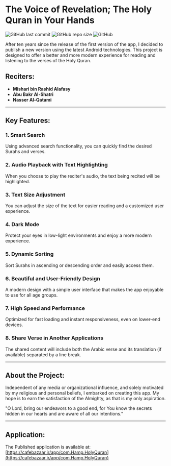 # The Voice of Revelation; The Holy Quran in Your Hands

![GitHub last commit](https://img.shields.io/github/last-commit/ahmadpanah/Holy-Quran)
![GitHub repo size](https://img.shields.io/github/repo-size/ahmadpanah/Holy-Quran)
![GitHub](https://img.shields.io/github/license/ahmadpanah/Holy-Quran)

After ten years since the release of the first version of the app, I decided to publish a new version using the latest Android technologies. This project is designed to offer a better and more modern experience for reading and listening to the verses of the Holy Quran.

## Reciters:
- **Mishari bin Rashid Alafasy**
- **Abu Bakr Al-Shatri**
- **Nasser Al-Qatami**

---

## Key Features:

### 1. **Smart Search**  
Using advanced search functionality, you can quickly find the desired Surahs and verses.

### 2. **Audio Playback with Text Highlighting**  
When you choose to play the reciter's audio, the text being recited will be highlighted.

### 3. **Text Size Adjustment**  
You can adjust the size of the text for easier reading and a customized user experience.

### 4. **Dark Mode**  
Protect your eyes in low-light environments and enjoy a more modern experience.

### 5. **Dynamic Sorting**  
Sort Surahs in ascending or descending order and easily access them.

### 6. **Beautiful and User-Friendly Design**  
A modern design with a simple user interface that makes the app enjoyable to use for all age groups.

### 7. **High Speed and Performance**  
Optimized for fast loading and instant responsiveness, even on lower-end devices.

### 8. **Share Verse in Another Applications**
The shared content will include both the Arabic verse and its translation (if available) separated by a line break.

---

## About the Project:

Independent of any media or organizational influence, and solely motivated by my religious and personal beliefs, I embarked on creating this app. My hope is to earn the satisfaction of the Almighty, as that is my only aspiration.

"O Lord, bring our endeavors to a good end, for You know the secrets hidden in our hearts and are aware of all our intentions."

---

## Application:
The Published application is available at:  
[https://cafebazaar.ir/app/com.Hamp.HolyQuran](https://cafebazaar.ir/app/com.Hamp.HolyQuran)
